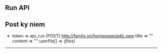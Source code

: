 ## Run API

Post ky niem
------------------------
+ token => api_run
[POST]
http://family.vn/homepage/add_new
title => ""
content => ""
userfile[] => *(files)*
------------------------


